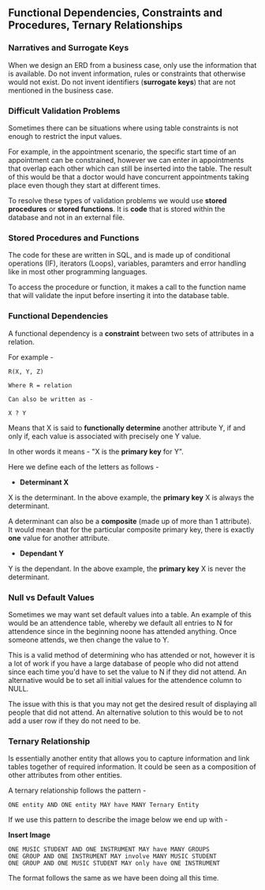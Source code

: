 ## Functional Dependencies, Constraints and Procedures, Ternary Relationships

### Narratives and Surrogate Keys

When we design an ERD from a business case, only use the information that is available. Do not invent information, rules or constraints that otherwise would not exist. Do not invent identifiers (**surrogate keys**) that are not mentioned in the business case.

### Difficult Validation Problems

Sometimes there can be situations where using table constraints is not enough to restrict the input values. 

For example, in the appointment scenario, the specific start time of an appointment can be constrained, however we can enter in appointments that overlap each other which can still be inserted into the table. The result of this would be that a doctor would have concurrent appointments taking place even though they start at different times.

To resolve these types of validation problems we would use **stored procedures** or **stored functions**. It is **code** that is stored within the database and not in an external file.

### Stored Procedures and Functions

The code for these are written in SQL, and is made up of conditional operations (IF), iterators (Loops), variables, paramters and error handling like in most other programming languages.

To access the procedure or function, it makes a call to the function name that will validate the input before inserting it into the database table.

### Functional Dependencies

A functional dependency is a **constraint** between two sets of attributes in a relation.

For example - 

```
R(X, Y, Z)

Where R = relation

Can also be written as -

X ? Y
```

Means that X is said to **functionally determine** another attribute Y, if and only if, each value is associated with precisely one Y value.

In other words it means - "X is the **primary key** for Y".

Here we define each of the letters as follows -

- **Determinant X**

X is the determinant. In the above example, the **primary key** X is always the determinant.

A determinant can also be a **composite** (made up of more than 1 attribute). It would mean that for the particular composite primary key, there is exactly **one** value for another attribute.

- **Dependant Y**

Y is the dependant. In the above example, the **primary key** X is never the determinant.

### Null vs Default Values

Sometimes we may want set default values into a table. An example of this would be an attendence table, whereby we default all entries to N for attendence since in the beginning noone has attended anything. Once someone attends, we then change the value to Y.

This is a valid method of determining who has attended or not, however it is a lot of work if you have a large database of people who did not attend since each time you'd have to set the value to N if they did not attend. An alternative would be to set all initial values for the attendence column to NULL.

The issue with this is that you may not get the desired result of displaying all people that did not attend. An alternative solution to this would be to not add a user row if they do not need to be.

### Ternary Relationship

Is essentially another entity that allows you to capture information and link tables together of required information. It could be seen as a composition of other attributes from other entities.

A ternary relationship follows the pattern - 

```
ONE entity AND ONE entity MAY have MANY Ternary Entity
```

If we use this pattern to describe the image below we end up with -

**Insert Image**

```
ONE MUSIC STUDENT AND ONE INSTRUMENT MAY have MANY GROUPS
ONE GROUP AND ONE INSTRUMENT MAY involve MANY MUSIC STUDENT
ONE GROUP AND ONE MUSIC STUDENT MAY only have ONE INSTRUMENT
```

The format follows the same as we have been doing all this time.


